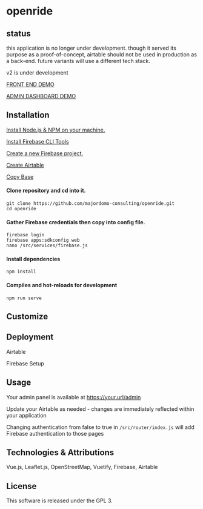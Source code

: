# openride

## status

this application is no longer under development.  though it served its purpose as a proof-of-concept, airtable should not be used in production as a back-end. future variants will use a different tech stack.

v2 is under development

[FRONT END DEMO](https://openride-io.firebaseapp.com)

[ADMIN DASHBOARD DEMO](https://openride-io.firebaseapp.com/admin)

## Installation
[Install Node.js & NPM on your machine.](https://docs.npmjs.com/downloading-and-installing-node-js-and-npm)

[Install Firebase CLI Tools](https://firebase.google.com/docs/cli)

[Create a new Firebase project.](https://firebase.google.com/)

[Create Airtable](https://airtable.com/invite/r/8zPT6nN2)

[Copy Base](https://airtable.com/shr1RU5wp0Hl290gt)

#### Clone repository and cd into it.
```
git clone https://github.com/majordomo-consulting/openride.git
cd openride
```

#### Gather Firebase credentials then copy into config file.
```
firebase login
firebase apps:sdkconfig web
nano /src/services/firebase.js
```

#### Install dependencies
```
npm install
```

#### Compiles and hot-reloads for development
```
npm run serve
```

## Customize

## Deployment
Airtable 

Firebase Setup

## Usage

Your admin panel is available at https://your.url/admin

Update your Airtable as needed - changes are immediately reflected within your application

Changing authentication from false to true in `/src/router/index.js` will add Firebase authentication to those pages

## Technologies & Attributions

Vue.js, Leaflet.js, OpenStreetMap, Vuetify, Firebase, Airtable

## License

This software is released under the GPL 3.
